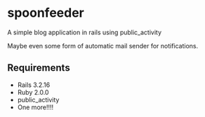 spoonfeeder
===========

A simple blog application in rails using public_activity

Maybe even some form of automatic mail sender for notifications.

## Requirements

- Rails 3.2.16
- Ruby 2.0.0
- public_activity
- One more!!!!
